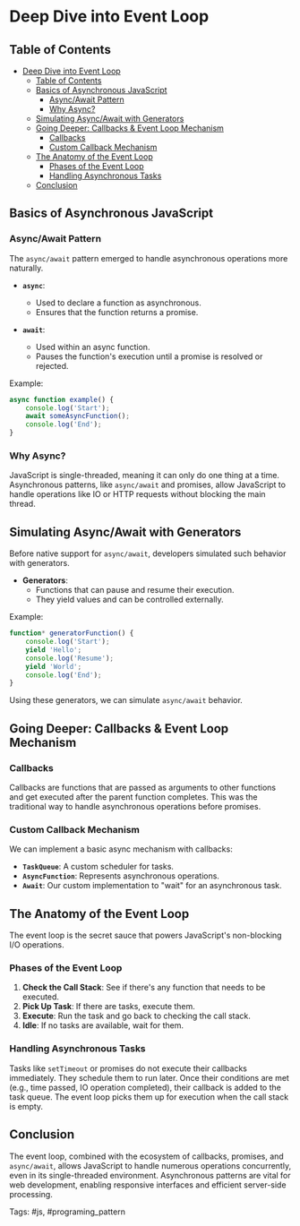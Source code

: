 # Deep Dive into Event Loop

## Table of Contents

- [Deep Dive into Event Loop](#deep-dive-into-event-loop)
  - [Table of Contents](#table-of-contents)
  - [Basics of Asynchronous JavaScript](#basics-of-asynchronous-javascript)
    - [Async/Await Pattern](#asyncawait-pattern)
    - [Why Async?](#why-async)
  - [Simulating Async/Await with Generators](#simulating-asyncawait-with-generators)
  - [Going Deeper: Callbacks \& Event Loop Mechanism](#going-deeper-callbacks--event-loop-mechanism)
    - [Callbacks](#callbacks)
    - [Custom Callback Mechanism](#custom-callback-mechanism)
  - [The Anatomy of the Event Loop](#the-anatomy-of-the-event-loop)
    - [Phases of the Event Loop](#phases-of-the-event-loop)
    - [Handling Asynchronous Tasks](#handling-asynchronous-tasks)
  - [Conclusion](#conclusion)

## Basics of Asynchronous JavaScript

### Async/Await Pattern

The `async/await` pattern emerged to handle asynchronous operations more naturally.

- **`async`**:
  - Used to declare a function as asynchronous.
  - Ensures that the function returns a promise.

- **`await`**:
  - Used within an async function.
  - Pauses the function's execution until a promise is resolved or rejected.

Example:

```javascript
async function example() {
    console.log('Start');
    await someAsyncFunction();
    console.log('End');
}
```

### Why Async?

JavaScript is single-threaded, meaning it can only do one thing at a time. Asynchronous patterns, like `async/await` and promises, allow JavaScript to handle operations like IO or HTTP requests without blocking the main thread.

## Simulating Async/Await with Generators

Before native support for `async/await`, developers simulated such behavior with generators.

- **Generators**:
  - Functions that can pause and resume their execution.
  - They yield values and can be controlled externally.

Example:

```javascript
function* generatorFunction() {
    console.log('Start');
    yield 'Hello';
    console.log('Resume');
    yield 'World';
    console.log('End');
}
```

Using these generators, we can simulate `async/await` behavior.

## Going Deeper: Callbacks & Event Loop Mechanism

### Callbacks

Callbacks are functions that are passed as arguments to other functions and get executed after the parent function completes. This was the traditional way to handle asynchronous operations before promises.

### Custom Callback Mechanism

We can implement a basic async mechanism with callbacks:

- **`TaskQueue`**: A custom scheduler for tasks.
- **`AsyncFunction`**: Represents asynchronous operations.
- **`Await`**: Our custom implementation to "wait" for an asynchronous task.

## The Anatomy of the Event Loop

The event loop is the secret sauce that powers JavaScript's non-blocking I/O operations.

### Phases of the Event Loop

1. **Check the Call Stack**: See if there's any function that needs to be executed.
2. **Pick Up Task**: If there are tasks, execute them.
3. **Execute**: Run the task and go back to checking the call stack.
4. **Idle**: If no tasks are available, wait for them.

### Handling Asynchronous Tasks

Tasks like `setTimeout` or promises do not execute their callbacks immediately. They schedule them to run later. Once their conditions are met (e.g., time passed, IO operation completed), their callback is added to the task queue. The event loop picks them up for execution when the call stack is empty.

## Conclusion

The event loop, combined with the ecosystem of callbacks, promises, and `async/await`, allows JavaScript to handle numerous operations concurrently, even in its single-threaded environment. Asynchronous patterns are vital for web development, enabling responsive interfaces and efficient server-side processing.

Tags: #js, #programing_pattern
